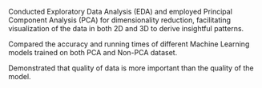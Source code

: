 Conducted Exploratory Data Analysis (EDA) and employed Principal Component Analysis (PCA) for dimensionality reduction, facilitating visualization of the data in both 2D and 3D to derive insightful patterns.

Compared the accuracy and running times of different Machine Learning models trained on both PCA and Non-PCA dataset.

Demonstrated that quality of data is more important than the quality of the model.
